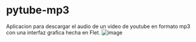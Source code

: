 # pytube-mp3
Aplicacion para descargar el audio de un video de youtube en formato mp3 con una interfaz grafica hecha en Flet.
![image](https://github.com/JT2116/pytube-flet-youtube-mp3/assets/52418189/f8bdd6ee-7cd1-448a-807a-18756a8ab4f7)


